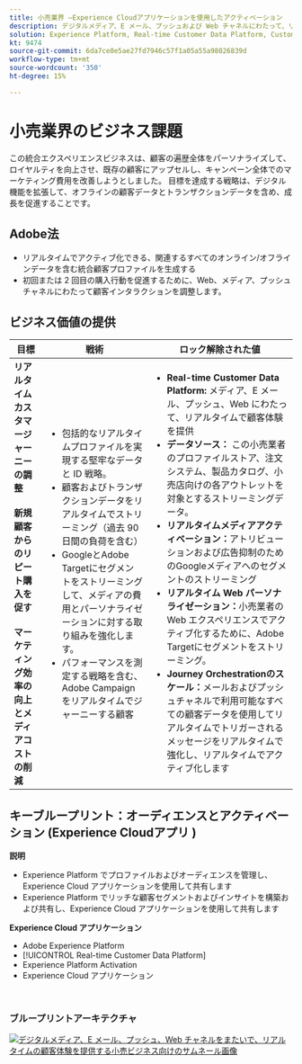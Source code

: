 ```yaml
---
title: 小売業界 —Experience Cloudアプリケーションを使用したアクティベーション
description: デジタルメディア、E メール、プッシュおよび Web チャネルにわたって、リアルタイムで顧客体験を提供します。
solution: Experience Platform, Real-time Customer Data Platform, Customer Journey Analytics, Journey Orchestration, Campaign, Analytics, Target
kt: 9474
source-git-commit: 6da7ce0e5ae27fd7946c57f1a05a55a98026839d
workflow-type: tm+mt
source-wordcount: '350'
ht-degree: 15%

---
```



# 小売業界のビジネス課題

この統合エクスペリエンスビジネスは、顧客の遍歴全体をパーソナライズして、ロイヤルティを向上させ、既存の顧客にアップセルし、キャンペーン全体でのマーケティング費用を改善しようとしました。 目標を達成する戦略は、デジタル機能を拡張して、オフラインの顧客データとトランザクションデータを含め、成長を促進することです。

## Adobe法

* リアルタイムでアクティブ化できる、関連するすべてのオンライン/オフラインデータを含む統合顧客プロファイルを生成する
* 初回または 2 回目の購入行動を促進するために、Web、メディア、プッシュチャネルにわたって顧客インタラクションを調整します。

## ビジネス価値の提供

| 目標 | 戦術 | ロック解除された値 |
|---|---|---|
| **リアルタイムカスタマージャーニーの調整&#x200B;**<br></br>**新規顧客からのリピート購入を促す&#x200B;**<br></br>**マーケティング効率の向上とメディアコストの削減**</ul> | <ul><li>包括的なリアルタイムプロファイルを実現する堅牢なデータと ID 戦略。</li><li>顧客およびトランザクションデータをリアルタイムでストリーミング（過去 90 日間の負荷を含む）</li><li>GoogleとAdobe Targetにセグメントをストリーミングして、メディアの費用とパーソナライゼーションに対する取り組みを強化します。</li><li>パフォーマンスを測定する戦略を含む、Adobe Campaignをリアルタイムでジャーニーする顧客</li></ul> | <ul><li><strong>Real-time Customer Data Platform:</strong> メディア、E メール、プッシュ、Web にわたって、リアルタイムで顧客体験を提供</li><li><strong>データソース：</strong> この小売業者のプロファイルストア、注文システム、製品カタログ、小売店向けの各アウトレットを対象とするストリーミングデータ。</li><li><strong>リアルタイムメディアアクティベーション：</strong>アトリビューションおよび広告抑制のためのGoogleメディアへのセグメントのストリーミング</li><li><strong>リアルタイム Web パーソナライゼーション：</strong>小売業者の Web エクスペリエンスでアクティブ化するために、Adobe Targetにセグメントをストリーミング。</li><li><strong>Journey Orchestrationのスケール：</strong>メールおよびプッシュチャネルで利用可能なすべての顧客データを使用してリアルタイムでトリガーされるメッセージをリアルタイムで強化し、リアルタイムでアクティブ化します</li></ul> |

## キーブループリント：オーディエンスとアクティベーション (Experience Cloudアプリ )

<strong>説明</strong>
<ul><li>Experience Platform でプロファイルおよびオーディエンスを管理し、Experience Cloud アプリケーションを使用して共有します</li><li>Experience Platform でリッチな顧客セグメントおよびインサイトを構築および共有し、Experience Cloud アプリケーションを使用して共有します</li></ul>

<strong>Experience Cloud アプリケーション</strong>
<ul><li>Adobe Experience Platform</li><li>[!UICONTROL Real-time Customer Data Platform]</li><li>Experience Platform Activation</li><li>Experience Cloud アプリケーション</li></ul> 
<br>

### ブループリントアーキテクチャ

<a href="https://experienceleague.adobe.com/docs/blueprints-learn/architecture/audience-activation/platform-and-applications.html?lang=ja"><img alt="デジタルメディア、E メール、プッシュ、Web チャネルをまたいで、リアルタイムの顧客体験を提供する小売ビジネス向けのサムネール画像" src="https://experienceleague.adobe.com/docs/blueprints-learn/assets/aep+apps_vertical.svg?lang=en"/></a>




